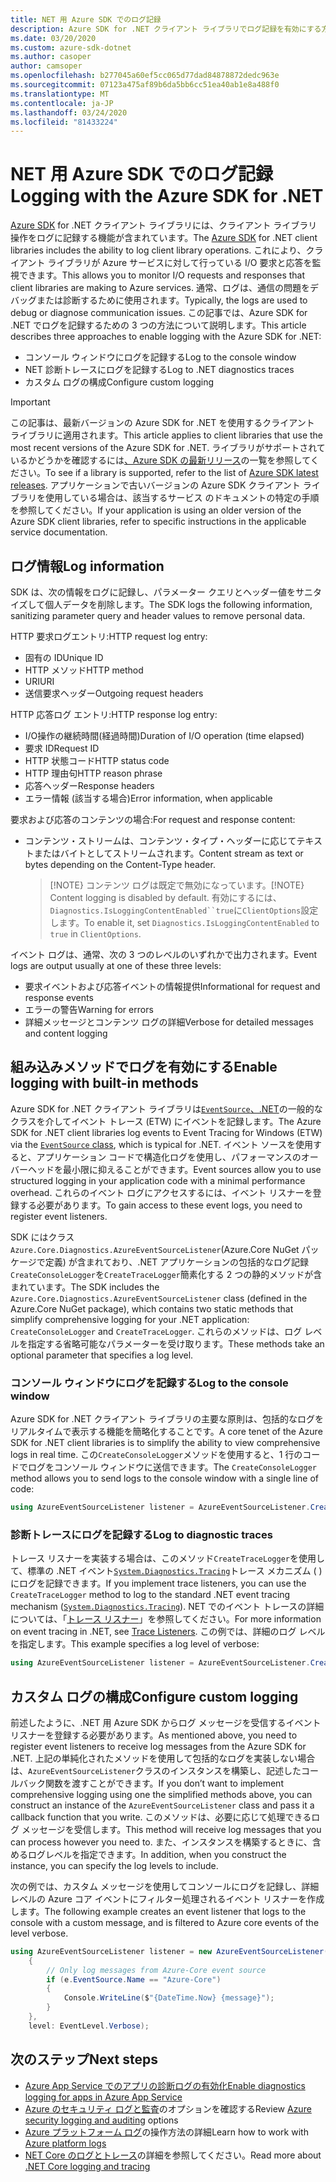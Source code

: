 ```yaml
---
title: NET 用 Azure SDK でのログ記録
description: Azure SDK for .NET クライアント ライブラリでログ記録を有効にする方法を確認する
ms.date: 03/20/2020
ms.custom: azure-sdk-dotnet
ms.author: casoper
author: camsoper
ms.openlocfilehash: b277045a60ef5cc065d77dad84878872dedc963e
ms.sourcegitcommit: 07123a475af89b6da5bb6cc51ea40ab1e8a488f0
ms.translationtype: MT
ms.contentlocale: ja-JP
ms.lasthandoff: 03/24/2020
ms.locfileid: "81433224"
---
```

# <a name="logging-with-the-azure-sdk-for-net"></a><span data-ttu-id="85496-103">NET 用 Azure SDK でのログ記録</span><span class="sxs-lookup"><span data-stu-id="85496-103">Logging with the Azure SDK for .NET</span></span>

<span data-ttu-id="85496-104">[Azure SDK](https://azure.microsoft.com/downloads/) for .NET クライアント ライブラリには、クライアント ライブラリ操作をログに記録する機能が含まれています。</span><span class="sxs-lookup"><span data-stu-id="85496-104">The [Azure SDK](https://azure.microsoft.com/downloads/) for .NET client libraries includes the ability to log client library operations.</span></span> <span data-ttu-id="85496-105">これにより、クライアント ライブラリが Azure サービスに対して行っている I/O 要求と応答を監視できます。</span><span class="sxs-lookup"><span data-stu-id="85496-105">This allows you to monitor I/O requests and responses that client libraries are making to Azure services.</span></span> <span data-ttu-id="85496-106">通常、ログは、通信の問題をデバッグまたは診断するために使用されます。</span><span class="sxs-lookup"><span data-stu-id="85496-106">Typically, the logs are used to debug or diagnose communication issues.</span></span> <span data-ttu-id="85496-107">この記事では、Azure SDK for .NET でログを記録するための 3 つの方法について説明します。</span><span class="sxs-lookup"><span data-stu-id="85496-107">This article describes three approaches to enable logging with the Azure SDK for .NET:</span></span>

- <span data-ttu-id="85496-108">コンソール ウィンドウにログを記録する</span><span class="sxs-lookup"><span data-stu-id="85496-108">Log to the console window</span></span>
- <span data-ttu-id="85496-109">NET 診断トレースにログを記録する</span><span class="sxs-lookup"><span data-stu-id="85496-109">Log to .NET diagnostics traces</span></span>
- <span data-ttu-id="85496-110">カスタム ログの構成</span><span class="sxs-lookup"><span data-stu-id="85496-110">Configure custom logging</span></span>

> [!IMPORTANT]
> <span data-ttu-id="85496-111">この記事は、最新バージョンの Azure SDK for .NET を使用するクライアント ライブラリに適用されます。</span><span class="sxs-lookup"><span data-stu-id="85496-111">This article applies to client libraries that use the most recent versions of the Azure SDK for .NET.</span></span> <span data-ttu-id="85496-112">ライブラリがサポートされているかどうかを確認するには[、Azure SDK の最新リリース](https://azure.github.io/azure-sdk/releases/latest/index.html)の一覧を参照してください。</span><span class="sxs-lookup"><span data-stu-id="85496-112">To see if a library is supported, refer to the list of [Azure SDK latest releases](https://azure.github.io/azure-sdk/releases/latest/index.html).</span></span> <span data-ttu-id="85496-113">アプリケーションで古いバージョンの Azure SDK クライアント ライブラリを使用している場合は、該当するサービス のドキュメントの特定の手順を参照してください。</span><span class="sxs-lookup"><span data-stu-id="85496-113">If your application is using an older version of the Azure SDK client libraries, refer to specific instructions in the applicable service documentation.</span></span>

## <a name="log-information"></a><span data-ttu-id="85496-114">ログ情報</span><span class="sxs-lookup"><span data-stu-id="85496-114">Log information</span></span>

<span data-ttu-id="85496-115">SDK は、次の情報をログに記録し、パラメーター クエリとヘッダー値をサニタイズして個人データを削除します。</span><span class="sxs-lookup"><span data-stu-id="85496-115">The SDK logs the following information, sanitizing parameter query and header values to remove personal data.</span></span>

<span data-ttu-id="85496-116">HTTP 要求ログエントリ:</span><span class="sxs-lookup"><span data-stu-id="85496-116">HTTP request log entry:</span></span>

- <span data-ttu-id="85496-117">固有の ID</span><span class="sxs-lookup"><span data-stu-id="85496-117">Unique ID</span></span>
- <span data-ttu-id="85496-118">HTTP メソッド</span><span class="sxs-lookup"><span data-stu-id="85496-118">HTTP method</span></span>
- <span data-ttu-id="85496-119">URI</span><span class="sxs-lookup"><span data-stu-id="85496-119">URI</span></span>
- <span data-ttu-id="85496-120">送信要求ヘッダー</span><span class="sxs-lookup"><span data-stu-id="85496-120">Outgoing request headers</span></span>

<span data-ttu-id="85496-121">HTTP 応答ログ エントリ:</span><span class="sxs-lookup"><span data-stu-id="85496-121">HTTP response log entry:</span></span>

- <span data-ttu-id="85496-122">I/O操作の継続時間(経過時間)</span><span class="sxs-lookup"><span data-stu-id="85496-122">Duration of I/O operation (time elapsed)</span></span>
- <span data-ttu-id="85496-123">要求 ID</span><span class="sxs-lookup"><span data-stu-id="85496-123">Request ID</span></span>
- <span data-ttu-id="85496-124">HTTP 状態コード</span><span class="sxs-lookup"><span data-stu-id="85496-124">HTTP status code</span></span>
- <span data-ttu-id="85496-125">HTTP 理由句</span><span class="sxs-lookup"><span data-stu-id="85496-125">HTTP reason phrase</span></span>
- <span data-ttu-id="85496-126">応答ヘッダー</span><span class="sxs-lookup"><span data-stu-id="85496-126">Response headers</span></span>
- <span data-ttu-id="85496-127">エラー情報 (該当する場合)</span><span class="sxs-lookup"><span data-stu-id="85496-127">Error information, when applicable</span></span>

<span data-ttu-id="85496-128">要求および応答のコンテンツの場合:</span><span class="sxs-lookup"><span data-stu-id="85496-128">For request and response content:</span></span>

- <span data-ttu-id="85496-129">コンテンツ・ストリームは、コンテンツ・タイプ・ヘッダーに応じてテキストまたはバイトとしてストリームされます。</span><span class="sxs-lookup"><span data-stu-id="85496-129">Content stream as text or bytes depending on the Content-Type header.</span></span>
     > <span data-ttu-id="85496-130">[!NOTE} コンテンツ ログは既定で無効になっています。</span><span class="sxs-lookup"><span data-stu-id="85496-130">[!NOTE} Content logging is disabled by default.</span></span> <span data-ttu-id="85496-131">有効にするには、`Diagnostics.IsLoggingContentEnabled``true`に`ClientOptions`設定します。</span><span class="sxs-lookup"><span data-stu-id="85496-131">To enable it, set `Diagnostics.IsLoggingContentEnabled` to `true` in `ClientOptions`.</span></span>

<span data-ttu-id="85496-132">イベント ログは、通常、次の 3 つのレベルのいずれかで出力されます。</span><span class="sxs-lookup"><span data-stu-id="85496-132">Event logs are output usually at one of these three levels:</span></span>

- <span data-ttu-id="85496-133">要求イベントおよび応答イベントの情報提供</span><span class="sxs-lookup"><span data-stu-id="85496-133">Informational for request and response events</span></span>
- <span data-ttu-id="85496-134">エラーの警告</span><span class="sxs-lookup"><span data-stu-id="85496-134">Warning for errors</span></span>
- <span data-ttu-id="85496-135">詳細メッセージとコンテンツ ログの詳細</span><span class="sxs-lookup"><span data-stu-id="85496-135">Verbose for detailed messages and content logging</span></span>

## <a name="enable-logging-with-built-in-methods"></a><span data-ttu-id="85496-136">組み込みメソッドでログを有効にする</span><span class="sxs-lookup"><span data-stu-id="85496-136">Enable logging with built-in methods</span></span>

<span data-ttu-id="85496-137">Azure SDK for .NET クライアント ライブラリは[`EventSource`、.NET](/dotnet/api/system.diagnostics.tracing.eventsource)の一般的なクラスを介してイベント トレース (ETW) にイベントを記録します。</span><span class="sxs-lookup"><span data-stu-id="85496-137">The Azure SDK for .NET client libraries log events to Event Tracing for Windows (ETW) via the [`EventSource` class](/dotnet/api/system.diagnostics.tracing.eventsource), which is typical for .NET.</span></span> <span data-ttu-id="85496-138">イベント ソースを使用すると、アプリケーション コードで構造化ログを使用し、パフォーマンスのオーバーヘッドを最小限に抑えることができます。</span><span class="sxs-lookup"><span data-stu-id="85496-138">Event sources allow you to use structured logging in your application code with a minimal performance overhead.</span></span> <span data-ttu-id="85496-139">これらのイベント ログにアクセスするには、イベント リスナーを登録する必要があります。</span><span class="sxs-lookup"><span data-stu-id="85496-139">To gain access to these event logs, you need to register event listeners.</span></span>

<span data-ttu-id="85496-140">SDK にはクラス`Azure.Core.Diagnostics.AzureEventSourceListener`(Azure.Core NuGet パッケージで定義) が含まれており、.NET アプリケーションの包括的なログ記録`CreateConsoleLogger`を`CreateTraceLogger`簡素化する 2 つの静的メソッドが含まれています。</span><span class="sxs-lookup"><span data-stu-id="85496-140">The SDK includes the `Azure.Core.Diagnostics.AzureEventSourceListener` class (defined in the Azure.Core NuGet package), which contains two static methods that simplify comprehensive logging for your .NET application: `CreateConsoleLogger` and `CreateTraceLogger`.</span></span> <span data-ttu-id="85496-141">これらのメソッドは、ログ レベルを指定する省略可能なパラメーターを受け取ります。</span><span class="sxs-lookup"><span data-stu-id="85496-141">These methods take an optional parameter that specifies a log level.</span></span>

### <a name="log-to-the-console-window"></a><span data-ttu-id="85496-142">コンソール ウィンドウにログを記録する</span><span class="sxs-lookup"><span data-stu-id="85496-142">Log to the console window</span></span>

<span data-ttu-id="85496-143">Azure SDK for .NET クライアント ライブラリの主要な原則は、包括的なログをリアルタイムで表示する機能を簡略化することです。</span><span class="sxs-lookup"><span data-stu-id="85496-143">A core tenet of the Azure SDK for .NET client libraries is to simplify the ability to view comprehensive logs in real time.</span></span> <span data-ttu-id="85496-144">この`CreateConsoleLogger`メソッドを使用すると、1 行のコードでログをコンソール ウィンドウに送信できます。</span><span class="sxs-lookup"><span data-stu-id="85496-144">The `CreateConsoleLogger` method allows you to send logs to the console window with a single line of code:</span></span>

```csharp
using AzureEventSourceListener listener = AzureEventSourceListener.CreateConsoleLogger();
```

### <a name="log-to-diagnostic-traces"></a><span data-ttu-id="85496-145">診断トレースにログを記録する</span><span class="sxs-lookup"><span data-stu-id="85496-145">Log to diagnostic traces</span></span>

<span data-ttu-id="85496-146">トレース リスナーを実装する場合は、このメソッド`CreateTraceLogger`を使用して、標準の .NET イベント[`System.Diagnostics.Tracing`](https://docs.microsoft.com/dotnet/api/system.diagnostics.tracing)トレース メカニズム ( ) にログを記録できます。</span><span class="sxs-lookup"><span data-stu-id="85496-146">If you implement trace listeners, you can use the `CreateTraceLogger` method to log to the standard .NET event tracing mechanism ([`System.Diagnostics.Tracing`](https://docs.microsoft.com/dotnet/api/system.diagnostics.tracing)).</span></span> <span data-ttu-id="85496-147">NET でのイベント トレースの詳細については、「[トレース リスナー](https://docs.microsoft.com/dotnet/framework/debug-trace-profile/trace-listeners)」を参照してください。</span><span class="sxs-lookup"><span data-stu-id="85496-147">For more information on event tracing in .NET, see [Trace Listeners](https://docs.microsoft.com/dotnet/framework/debug-trace-profile/trace-listeners).</span></span> <span data-ttu-id="85496-148">この例では、詳細のログ レベルを指定します。</span><span class="sxs-lookup"><span data-stu-id="85496-148">This example specifies a log level of verbose:</span></span>

```csharp
using AzureEventSourceListener listener = AzureEventSourceListener.CreateTraceLogger(EventLevel.Verbose);
```

## <a name="configure-custom-logging"></a><span data-ttu-id="85496-149">カスタム ログの構成</span><span class="sxs-lookup"><span data-stu-id="85496-149">Configure custom logging</span></span>

<span data-ttu-id="85496-150">前述したように、.NET 用 Azure SDK からログ メッセージを受信するイベント リスナーを登録する必要があります。</span><span class="sxs-lookup"><span data-stu-id="85496-150">As mentioned above, you need to register event listeners to receive log messages from the Azure SDK for .NET.</span></span> <span data-ttu-id="85496-151">上記の単純化されたメソッドを使用して包括的なログを実装しない場合は、`AzureEventSourceListener`クラスのインスタンスを構築し、記述したコールバック関数を渡すことができます。</span><span class="sxs-lookup"><span data-stu-id="85496-151">If you don’t want to implement comprehensive logging using one the simplified methods above, you can construct an instance of the `AzureEventSourceListener` class and pass it a callback function that you write.</span></span> <span data-ttu-id="85496-152">このメソッドは、必要に応じて処理できるログ メッセージを受信します。</span><span class="sxs-lookup"><span data-stu-id="85496-152">This method will receive log messages that you can process however you need to.</span></span> <span data-ttu-id="85496-153">また、インスタンスを構築するときに、含めるログレベルを指定できます。</span><span class="sxs-lookup"><span data-stu-id="85496-153">In addition, when you construct the instance, you can specify the log levels to include.</span></span>

<span data-ttu-id="85496-154">次の例では、カスタム メッセージを使用してコンソールにログを記録し、詳細レベルの Azure コア イベントにフィルター処理されるイベント リスナーを作成します。</span><span class="sxs-lookup"><span data-stu-id="85496-154">The following example creates an event listener that logs to the console with a custom message, and is filtered to Azure core events of the level verbose.</span></span>

```csharp
using AzureEventSourceListener listener = new AzureEventSourceListener((e, message) =>
    {
        // Only log messages from Azure-Core event source
        if (e.EventSource.Name == "Azure-Core")
        {
            Console.WriteLine($"{DateTime.Now} {message}");
        }
    },
    level: EventLevel.Verbose);
```

## <a name="next-steps"></a><span data-ttu-id="85496-155">次のステップ</span><span class="sxs-lookup"><span data-stu-id="85496-155">Next steps</span></span>

- [<span data-ttu-id="85496-156">Azure App Service でのアプリの診断ログの有効化</span><span class="sxs-lookup"><span data-stu-id="85496-156">Enable diagnostics logging for apps in Azure App Service</span></span>](https://docs.microsoft.com/azure/app-service/troubleshoot-diagnostic-logs)
- <span data-ttu-id="85496-157">[Azure のセキュリティ ログと監査](https://docs.microsoft.com/azure/security/fundamentals/log-audit)のオプションを確認する</span><span class="sxs-lookup"><span data-stu-id="85496-157">Review [Azure security logging and auditing](https://docs.microsoft.com/azure/security/fundamentals/log-audit) options</span></span>
- <span data-ttu-id="85496-158">[Azure プラットフォーム ログ](https://docs.microsoft.com/azure/azure-monitor/platform/platform-logs-overview)の操作方法の詳細</span><span class="sxs-lookup"><span data-stu-id="85496-158">Learn how to work with [Azure platform logs](https://docs.microsoft.com/azure/azure-monitor/platform/platform-logs-overview)</span></span>
- <span data-ttu-id="85496-159">[NET Core のログとトレース](https://docs.microsoft.com/dotnet/core/diagnostics/logging-tracing)の詳細を参照してください。</span><span class="sxs-lookup"><span data-stu-id="85496-159">Read more about [.NET Core logging and tracing](https://docs.microsoft.com/dotnet/core/diagnostics/logging-tracing)</span></span>
